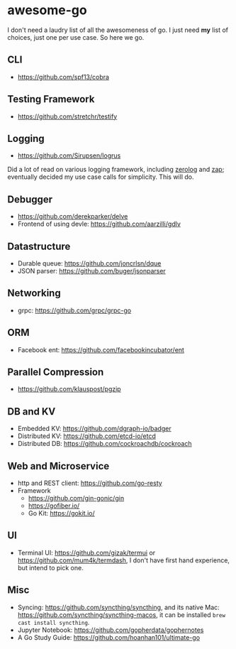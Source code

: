 # awesome-go

I don't need a laudry list of all the awesomeness of go. I just need **my** list of choices, just one per use case. So here we go.


## CLI

* https://github.com/spf13/cobra

## Testing Framework

* https://github.com/stretchr/testify

## Logging

* https://github.com/Sirupsen/logrus

Did a lot of read on various logging framework, including [zerolog](https://github.com/rs/zerolog) and [zap](https://github.com/uber-go/zap); eventually decided my use case calls for simplicity. This will do.

## Debugger

* https://github.com/derekparker/delve
* Frontend of using devle: https://github.com/aarzilli/gdlv

## Datastructure

* Durable queue: https://github.com/joncrlsn/dque
* JSON parser: https://github.com/buger/jsonparser

## Networking
* grpc: https://github.com/grpc/grpc-go

## ORM

* Facebook ent: https://github.com/facebookincubator/ent

## Parallel Compression

* https://github.com/klauspost/pgzip

## DB and KV

* Embedded KV: https://github.com/dgraph-io/badger
* Distributed KV: https://github.com/etcd-io/etcd
* Distributed DB: https://github.com/cockroachdb/cockroach

## Web and Microservice

* http and REST client: https://github.com/go-resty
* Framework
  * https://github.com/gin-gonic/gin
  * https://gofiber.io/
  * Go Kit: https://gokit.io/

## UI

* Terminal UI: https://github.com/gizak/termui or https://github.com/mum4k/termdash, I don't have first hand experience, but intend to pick one.

## Misc

* Syncing: https://github.com/syncthing/syncthing, and its native Mac: https://github.com/syncthing/syncthing-macos, it can be installed `brew cast install syncthing`. 
* Jupyter Notebook: https://github.com/gopherdata/gophernotes
* A Go Study Guide: https://github.com/hoanhan101/ultimate-go


